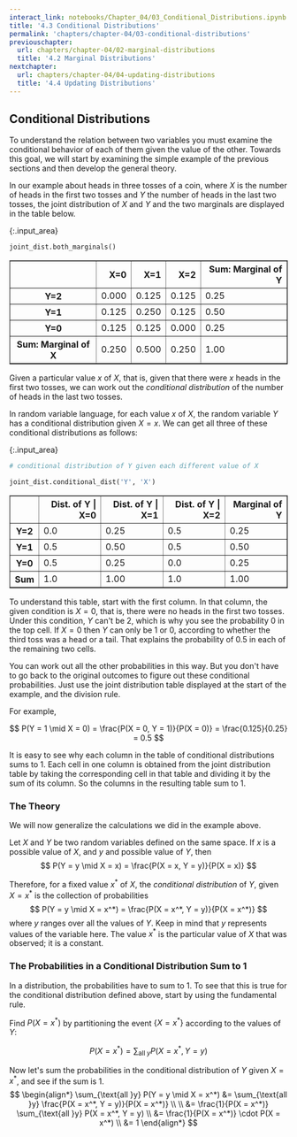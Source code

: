 ```yaml
---
interact_link: notebooks/Chapter_04/03_Conditional_Distributions.ipynb
title: '4.3 Conditional Distributions'
permalink: 'chapters/chapter-04/03-conditional-distributions'
previouschapter:
  url: chapters/chapter-04/02-marginal-distributions
  title: '4.2 Marginal Distributions'
nextchapter:
  url: chapters/chapter-04/04-updating-distributions
  title: '4.4 Updating Distributions'
---
```


## Conditional Distributions

To understand the relation between two variables you must examine the conditional behavior of each of them given the value of the other. Towards this goal, we will start by examining the simple example of the previous sections and then develop the general theory.

In our example about heads in three tosses of a coin, where $X$ is the number of heads in the first two tosses and $Y$ the number of heads in the last two tosses, the joint distribution of $X$ and $Y$ and the two marginals are displayed in the table below.


{:.input_area}
```python
joint_dist.both_marginals()
```




<div markdown="0">
<div>
<style scoped>
    .dataframe tbody tr th:only-of-type {
        vertical-align: middle;
    }

    .dataframe tbody tr th {
        vertical-align: top;
    }

    .dataframe thead th {
        text-align: right;
    }
</style>
<table border="1" class="dataframe">
  <thead>
    <tr style="text-align: right;">
      <th></th>
      <th>X=0</th>
      <th>X=1</th>
      <th>X=2</th>
      <th>Sum: Marginal of Y</th>
    </tr>
  </thead>
  <tbody>
    <tr>
      <th>Y=2</th>
      <td>0.000</td>
      <td>0.125</td>
      <td>0.125</td>
      <td>0.25</td>
    </tr>
    <tr>
      <th>Y=1</th>
      <td>0.125</td>
      <td>0.250</td>
      <td>0.125</td>
      <td>0.50</td>
    </tr>
    <tr>
      <th>Y=0</th>
      <td>0.125</td>
      <td>0.125</td>
      <td>0.000</td>
      <td>0.25</td>
    </tr>
    <tr>
      <th>Sum: Marginal of X</th>
      <td>0.250</td>
      <td>0.500</td>
      <td>0.250</td>
      <td>1.00</td>
    </tr>
  </tbody>
</table>
</div>
</div>



Given a particular value $x$ of $X$, that is, given that there were $x$ heads in the first two tosses, we can work out the *conditional distribution* of the number of heads in the last two tosses.

In random variable language, for each value $x$ of $X$, the random variable $Y$ has a conditional distribution given $X = x$. We can get all three of these conditional distributions as follows:


{:.input_area}
```python
# conditional distribution of Y given each different value of X

joint_dist.conditional_dist('Y', 'X') 
```




<div markdown="0">
<div>
<style scoped>
    .dataframe tbody tr th:only-of-type {
        vertical-align: middle;
    }

    .dataframe tbody tr th {
        vertical-align: top;
    }

    .dataframe thead th {
        text-align: right;
    }
</style>
<table border="1" class="dataframe">
  <thead>
    <tr style="text-align: right;">
      <th></th>
      <th>Dist. of Y | X=0</th>
      <th>Dist. of Y | X=1</th>
      <th>Dist. of Y | X=2</th>
      <th>Marginal of Y</th>
    </tr>
  </thead>
  <tbody>
    <tr>
      <th>Y=2</th>
      <td>0.0</td>
      <td>0.25</td>
      <td>0.5</td>
      <td>0.25</td>
    </tr>
    <tr>
      <th>Y=1</th>
      <td>0.5</td>
      <td>0.50</td>
      <td>0.5</td>
      <td>0.50</td>
    </tr>
    <tr>
      <th>Y=0</th>
      <td>0.5</td>
      <td>0.25</td>
      <td>0.0</td>
      <td>0.25</td>
    </tr>
    <tr>
      <th>Sum</th>
      <td>1.0</td>
      <td>1.00</td>
      <td>1.0</td>
      <td>1.00</td>
    </tr>
  </tbody>
</table>
</div>
</div>



To understand this table, start with the first column. In that column, the given condition is $X = 0$, that is, there were no heads in the first two tosses. Under this condition, $Y$ can't be 2, which is why you see the probability 0 in the top cell. If $X = 0$ then $Y$ can only be 1 or 0, according to whether the third toss was a head or a tail. That explains the probability of 0.5 in each of the remaining two cells.

You can work out all the other probabilities in this way. But you don't have to go back to the original outcomes to figure out these conditional probabilities. Just use the joint distribution table displayed at the start of the example, and the division rule.

For example,

$$
P(Y = 1 \mid X = 0) = \frac{P(X = 0, Y = 1)}{P(X = 0)} = \frac{0.125}{0.25} = 0.5
$$

It is easy to see why each column in the table of conditional distributions sums to 1. Each cell in one column is obtained from the joint distribution table by taking the corresponding cell in that table and dividing it by the sum of its column. So the columns in the resulting table sum to 1.

### The Theory
We will now generalize the calculations we did in the example above.

Let $X$ and $Y$ be two random variables defined on the same space. If $x$ is a possible value of $X$, and $y$ and possible value of $Y$, then
$$
P(Y = y \mid X = x) = \frac{P(X = x, Y = y)}{P(X = x)}
$$

Therefore, for a fixed value $x^*$ of $X$, the *conditional distribution* of $Y$, given $X = x^*$ is the collection of probabilities
$$
P(Y = y \mid X = x^*) = \frac{P(X = x^*, Y = y)}{P(X = x^*)}
$$
where $y$ ranges over all the values of $Y$. Keep in mind that $y$ represents values of the variable here. The value $x^*$ is the particular value of $X$ that was observed; it is a constant.

### The Probabilities in a Conditional Distribution Sum to 1
In a distribution, the probabilities have to sum to 1. To see that this is true for the conditional distribution defined above, start by using the fundamental rule. 

Find $P(X = x^*)$ by partitioning the event $\{ X = x^* \}$ according to the values of $Y$:

$$
P(X = x^*) = \sum_{\text{all }y} P(X = x^*, Y = y)
$$

Now let's sum the probabilities in the conditional distribution of $Y$ given $X = x^*$, and see if the sum is 1.
$$
\begin{align*}
\sum_{\text{all }y} P(Y = y \mid X = x^*) &=
\sum_{\text{all }y} \frac{P(X = x^*, Y = y)}{P(X = x^*)} \\ \\
&= \frac{1}{P(X = x^*)} \sum_{\text{all }y} P(X = x^*, Y = y) \\
&= \frac{1}{P(X = x^*)} \cdot P(X = x^*) \\
&= 1
\end{align*}
$$
